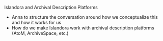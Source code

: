 Islandora and Archival Description Platforms

- Anna to structure the conversation around how we conceptualize this and how it works for us
- How do we make Islandora work with archival description platforms (AtoM, ArchiveSpace, etc.)
